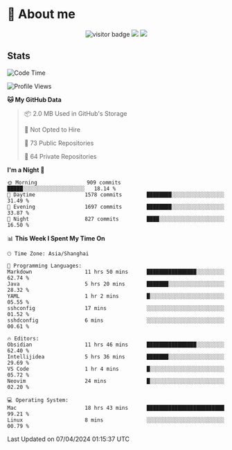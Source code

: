 <!-- ![](https://youpai.roccoshi.top/img/20200804214216.png) -->

# 🧐 About me
 
<p align="center">
<img src="https://visitor-badge.laobi.icu/badge?page_id=Lincest.Lincest&title=hits" alt="visitor badge"/>
<a href="mailto:imroccoshi@gmail.com"><img src="https://img.shields.io/badge/gmail-imroccoshi%40gmail.com-red"></a>
<a href="https://blog.roccoshi.top"><img src="https://img.shields.io/badge/blog-roccoshi-green"></a>
</p>

## Stats

<!--START_SECTION:waka-->
![Code Time](http://img.shields.io/badge/Code%20Time-1%2C042%20hrs%2032%20mins-blue)

![Profile Views](http://img.shields.io/badge/Profile%20Views-0-blue)

**🐱 My GitHub Data** 

> 📦 2.0 MB Used in GitHub's Storage 
 > 
> 🚫 Not Opted to Hire
 > 
> 📜 73 Public Repositories 
 > 
> 🔑 64 Private Repositories 
 > 
**I'm a Night 🦉** 

```text
🌞 Morning                909 commits         █████░░░░░░░░░░░░░░░░░░░░   18.14 % 
🌆 Daytime                1578 commits        ████████░░░░░░░░░░░░░░░░░   31.49 % 
🌃 Evening                1697 commits        ████████░░░░░░░░░░░░░░░░░   33.87 % 
🌙 Night                  827 commits         ████░░░░░░░░░░░░░░░░░░░░░   16.50 % 
```


📊 **This Week I Spent My Time On** 

```text
🕑︎ Time Zone: Asia/Shanghai

💬 Programming Languages: 
Markdown                 11 hrs 50 mins      ████████████████░░░░░░░░░   62.74 % 
Java                     5 hrs 20 mins       ███████░░░░░░░░░░░░░░░░░░   28.32 % 
YAML                     1 hr 2 mins         █░░░░░░░░░░░░░░░░░░░░░░░░   05.55 % 
sshconfig                17 mins             ░░░░░░░░░░░░░░░░░░░░░░░░░   01.52 % 
sshdconfig               6 mins              ░░░░░░░░░░░░░░░░░░░░░░░░░   00.61 % 

🔥 Editors: 
Obsidian                 11 hrs 46 mins      ████████████████░░░░░░░░░   62.40 % 
Intellijidea             5 hrs 36 mins       ███████░░░░░░░░░░░░░░░░░░   29.69 % 
VS Code                  1 hr 4 mins         █░░░░░░░░░░░░░░░░░░░░░░░░   05.72 % 
Neovim                   24 mins             █░░░░░░░░░░░░░░░░░░░░░░░░   02.20 % 

💻 Operating System: 
Mac                      18 hrs 43 mins      █████████████████████████   99.21 % 
Linux                    8 mins              ░░░░░░░░░░░░░░░░░░░░░░░░░   00.79 % 
```


 Last Updated on 07/04/2024 01:15:37 UTC
<!--END_SECTION:waka-->


